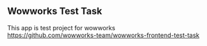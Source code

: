 ## Wowworks Test Task
This app is test project for wowworks  
https://github.com/wowworks-team/wowworks-frontend-test-task
